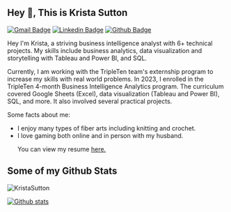 ## Hey 👋, This is Krista Sutton
[![Gmail Badge](https://img.shields.io/badge/-KristaLynnSutton@gmail.com-c14438?style=flat&logo=Gmail&logoColor=white&link=mailto:KristaLynnSutton@gmail.com)](mailto:KristaLynnSutton@gmail.com) 
[![Linkedin Badge](https://img.shields.io/badge/-KristaSutton-0072b1?style=flat&logo=Linkedin&logoColor=white&link=https://www.linkedin.com/in/Krista-Sutton/)](https://www.linkedin.com/in/Krista-Sutton/) [![Github Badge](https://img.shields.io/badge/-KristaSutton-grey?style=flat&logo=github&logoColor=white&link=https://github.com/Krista-Sutton/)](https://www.github.com/Krista-Sutton/) <p align='left'>Hey I'm Krista, a striving business intelligence analyst with 6+ technical projects. My skills include business analytics, data visualization and storytelling with Tableau and Power BI, and SQL.

Currently, I am working with the TripleTen team's externship program to increase my skills with real world problems. In 2023, I enrolled in the TripleTen 4-month Business Intelligence Analytics program. The curriculum covered Google Sheets (Excel), data visualization (Tableau and Power BI), SQL, and more. It also involved several practical projects.



Some facts about me:

- I enjoy many types of fiber arts including knitting and crochet.
- I love gaming both online and in person with my husband. </p><p align='left'> You can view my resume <a href='https://drive.google.com/file/d/1QZkt7JASshxlT_Pbzmbewt66qZTk0o86/view?usp=sharing ' target=_blank><u>here</u>.</a></p>

## Some of my Github Stats
<p align=left> <img src=https://komarev.com/ghpvc/?username=KristaSutton alt=KristaSutton /> </p>

[![Github stats](https://github-readme-stats.vercel.app/api?username=KristaSutton&show_icons=true&include_all_commits=true)](https://github.com/Krista-Sutton/github-readme-stats)

